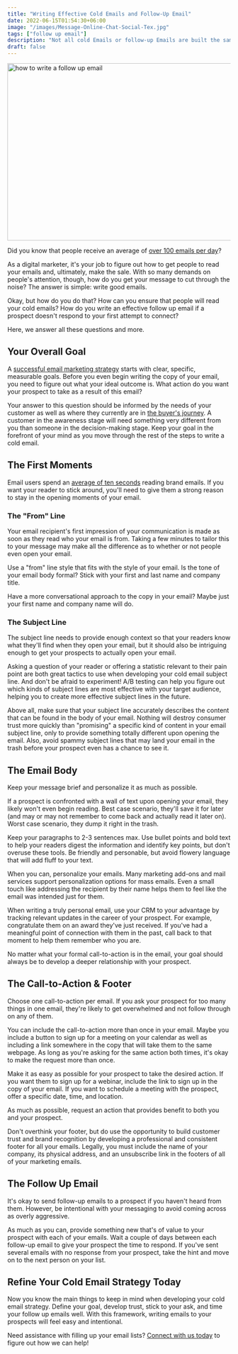 ```yaml
---
title: "Writing Effective Cold Emails and Follow-Up Email"
date: 2022-06-15T01:54:30+06:00
image: "/images/Message-Online-Chat-Social-Tex.jpg"
tags: ["follow up email"]
description: "Not all cold Emails or follow-up Emails are built the same. Read this guide to learn how to write effective copy for a cold Email or a follow-up Email."
draft: false
---
```


<img src="/images/follow-up-email.webp" width="900" height="400" alt="how to write a follow up email" />


Did you know that people receive an average of [over 100 emails per day](https://earthweb.com/how-many-emails-does-the-average-person-receive-per-day/)?

As a digital marketer, it's your job to figure out how to get people to read your emails and, ultimately, make the sale. With so many demands on people's attention, though, how do you get your message to cut through the noise? The answer is simple: write good emails.

Okay, but how do you do that? How can you ensure that people will read your cold emails? How do you write an effective follow up email if a prospect doesn't respond to your first attempt to connect?

Here, we answer all these questions and more.

Your Overall Goal
-----------------

A [successful email marketing strategy](https://blog.emailzipcode.net/top-5-tips-for-a-successful-email-marketing-strategy) starts with clear, specific, measurable goals. Before you even begin writing the copy of your email, you need to figure out what your ideal outcome is. What action do you want your prospect to take as a result of this email?

Your answer to this question should be informed by the needs of your customer as well as where they currently are in [the buyer's journey](https://www.masterclass.com/articles/buyers-journey-explained#what-are-the-stages-of-the-buyers-journey). A customer in the awareness stage will need something very different from you than someone in the decision-making stage. Keep your goal in the forefront of your mind as you move through the rest of the steps to write a cold email.

The First Moments
-----------------

Email users spend an [average of ten seconds](https://www.marketingcharts.com/digital-118715) reading brand emails. If you want your reader to stick around, you'll need to give them a strong reason to stay in the opening moments of your email.

### The "From" Line

Your email recipient's first impression of your communication is made as soon as they read who your email is from. Taking a few minutes to tailor this to your message may make all the difference as to whether or not people even open your email.

Use a "from" line style that fits with the style of your email. Is the tone of your email body formal? Stick with your first and last name and company title.

Have a more conversational approach to the copy in your email? Maybe just your first name and company name will do.

### The Subject Line

The subject line needs to provide enough context so that your readers know what they'll find when they open your email, but it should also be intriguing enough to get your prospects to actually open your email.

Asking a question of your reader or offering a statistic relevant to their pain point are both great tactics to use when developing your cold email subject line. And don't be afraid to experiment! A/B testing can help you figure out which kinds of subject lines are most effective with your target audience, helping you to create more effective subject lines in the future.

Above all, make sure that your subject line accurately describes the content that can be found in the body of your email. Nothing will destroy consumer trust more quickly than "promising" a specific kind of content in your email subject line, only to provide something totally different upon opening the email. Also, avoid spammy subject lines that may land your email in the trash before your prospect even has a chance to see it.

The Email Body
--------------

Keep your message brief and personalize it as much as possible.

If a prospect is confronted with a wall of text upon opening your email, they likely won't even begin reading. Best case scenario, they'll save it for later (and may or may not remember to come back and actually read it later on). Worst case scenario, they dump it right in the trash.

Keep your paragraphs to 2-3 sentences max. Use bullet points and bold text to help your readers digest the information and identify key points, but don't overuse these tools. Be friendly and personable, but avoid flowery language that will add fluff to your text.

When you can, personalize your emails. Many marketing add-ons and mail services support personalization options for mass emails. Even a small touch like addressing the recipient by their name helps them to feel like the email was intended just for them.

When writing a truly personal email, use your CRM to your advantage by tracking relevant updates in the career of your prospect. For example, congratulate them on an award they've just received. If you've had a meaningful point of connection with them in the past, call back to that moment to help them remember who you are.

No matter what your formal call-to-action is in the email, your goal should always be to develop a deeper relationship with your prospect.

The Call-to-Action & Footer
---------------------------

Choose one call-to-action per email. If you ask your prospect for too many things in one email, they're likely to get overwhelmed and not follow through on any of them.

You can include the call-to-action more than once in your email. Maybe you include a button to sign up for a meeting on your calendar as well as including a link somewhere in the copy that will take them to the same webpage. As long as you're asking for the same action both times, it's okay to make the request more than once.

Make it as easy as possible for your prospect to take the desired action. If you want them to sign up for a webinar, include the link to sign up in the copy of your email. If you want to schedule a meeting with the prospect, offer a specific date, time, and location.

As much as possible, request an action that provides benefit to both you and your prospect.

Don't overthink your footer, but do use the opportunity to build customer trust and brand recognition by developing a professional and consistent footer for all your emails. Legally, you must include the name of your company, its physical address, and an unsubscribe link in the footers of all of your marketing emails.

The Follow Up Email
-------------------

It's okay to send follow-up emails to a prospect if you haven't heard from them. However, be intentional with your messaging to avoid coming across as overly aggressive.

As much as you can, provide something new that's of value to your prospect with each of your emails. Wait a couple of days between each follow-up email to give your prospect the time to respond. If you've sent several emails with no response from your prospect, take the hint and move on to the next person on your list.

Refine Your Cold Email Strategy Today
-------------------------------------

Now you know the main things to keep in mind when developing your cold email strategy. Define your goal, develop trust, stick to your ask, and time your follow up emails well. With this framework, writing emails to your prospects will feel easy and intentional.

Need assistance with filling up your email lists? [Connect with us today](https://emailzipcode.net/contact.php) to figure out how we can help!